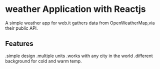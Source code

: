 # weather Application with Reactjs
A simple weather app for web.it gathers data from OpenWeatherMap,via their public API.


## Features 
.simple design
.multiple units
.works with any city in the world
.different background for cold and warm temp.


